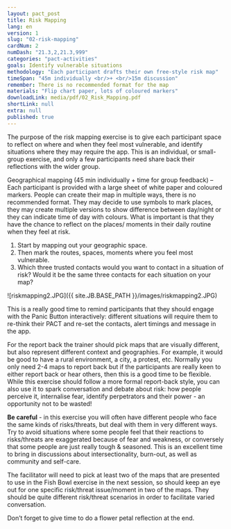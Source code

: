 ```yaml
---
layout: pact_post
title: Risk Mapping
lang: en
version: 1
slug: "02-risk-mapping"
cardNum: 2
numDash: "21.3,2,21.3,999"
categories: "pact-activities"
goals: Identify vulnerable situations
methodology: "Each participant drafts their own free-style risk map"
timeSpan: "45m individually <br/>+ <br/>15m discussion"
remember: There is no recommended format for the map
materials: "Flip chart paper, lots of coloured markers"
downloadLink: media/pdf/02_Risk_Mapping.pdf
shortLink: null
extra: null
published: true
---
```





The purpose of the risk mapping exercise is to give each participant space to reflect on where and when they feel most vulnerable, and identify situations where they may require the app. This is an individual, or small-group exercise, and only a few participants need share back their reflections with the wider group.

Geographical mapping (45 min individually + time for group feedback) – Each participant is provided with a large sheet of white paper and coloured markers. People can create their map in multiple ways, there is no recommended format. They may decide to use symbols to mark places, they may create multiple versions to show difference between day/night or they can indicate time of day with colours. What is important is that they have the chance to reflect on the places/ moments in their daily routine when they feel at risk.

1. Start by mapping out your geographic space.
2. Then mark the routes, spaces, moments where you feel most vulnerable.
3. Which three trusted contacts would you want to contact in a situation of risk? Would it be the same three contacts for each situation on your map?


![riskmapping2.JPG]({{ site.JB.BASE_PATH }}/images/riskmapping2.JPG)


<div class="cs-online" id="onlineContent" markdown="1">
This is a really good time to remind participants that they should engage with the Panic Button interactively: different situations will require them to re-think their PACT and re-set the contacts, alert timings and message in the app.

For the report back the trainer should pick maps that are visually different, but also represent different context and geographies. For example, it would be good to have a rural environment, a city, a protest, etc. Normally you only need 2-4 maps to report back but if the participants are really keen to either report back or hear others, then this is a good time to be flexible.  While this exercise should follow a more formal report-back style, you can also use it to spark conversation and debate about risk: how people perceive it, internalise fear, identify perpetrators and their power - an opportunity not to be wasted!

</div>



**Be careful** - in this exercise you will often have different people who face the same kinds of risks/threats, but deal with them in very different ways. Try to avoid situations where some people feel that their reactions to risks/threats are exaggerated because of fear and weakness, or conversely that some people are just really tough & seasoned. This is an excellent time to bring in discussions about intersectionality, burn-out, as well as community and self-care.

The facilitator will need to pick at least two of the maps that are presented to use in the Fish Bowl exercise in the next session, so should keep an eye out for one specific risk/threat issue/moment in two of the maps. They should be quite different risk/threat scenarios in order to facilitate varied conversation.  

Don’t forget to give time to do a flower petal reflection at the end.
